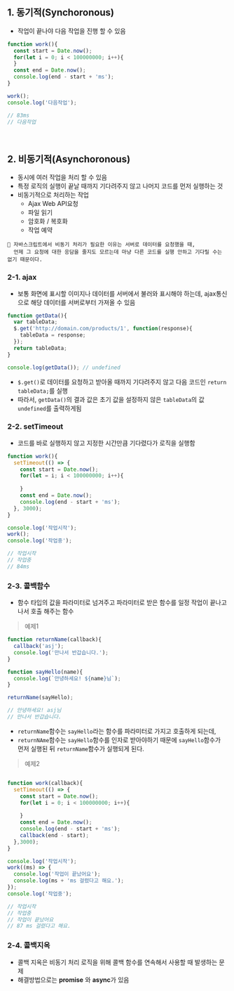 ## 1. 동기적(Synchoronous)
- 작업이 끝나야 다음 작업을 진행 할 수 있음

```javascript
function work(){
  const start = Date.now();
  for(let i = 0; i < 100000000; i++){
  }
  const end = Date.now();
  console.log(end - start + 'ms');
}

work();
console.log('다음작업');

// 83ms 
// 다음작업

```

<br>

## 2. 비동기적(Asynchoronous)
- 동시에 여러 작업을 처리 할 수 있음
- 특정 로직의 실행이 끝날 때까지 기다려주지 않고 나머지 코드를 먼저 실행하는 것 
- 비동기적으로 처리하는 작업
     - Ajax Web API요청
     - 파일 읽기 
     - 암호화 / 복호화 
     - 작업 예약 
    
```
📍 자바스크립트에서 비동기 처리가 필요한 이유는 서버로 데이터를 요청했을 때, 
  언제 그 요청에 대한 응담을 줄지도 모르는데 마냥 다른 코드를 실행 안하고 기다릴 수는 없기 때문이다. 
```

### 2-1. ajax
- 보통 화면에 표시할 이미지나 데이터를 서버에서 불러와 표시해야 하는데, ajax통신으로 해당 데이터를 서버로부터 가져올 수 있음

```javascript
function getData(){
  var tableData;
  $.get('http://domain.com/products/1', function(response){
    tableData = response;
  });
  return tableData;
}

console.log(getData()); // undefined

```
- ```$.get()```로 데이터를 요청하고 받아올 때까지 기다려주지 않고 다음 코드인 ```return tableData;```를 실행
- 따라서, ```getData()```의 결과 값은 초기 값을 설정하지 않은 ```tableData```의 값 ```undefined```를 출력하게됨


### 2-2. setTimeout
- 코드를 바로 실행하지 않고 지정한 시간만큼 기다렸다가 로직을 실행함

```javascript
function work(){
  setTimeout(() => {
    const start = Date.now();
    for(let = i; i < 100000000; i++){
    
    }
    const end = Date.now();
    console.log(end - start + 'ms');
  }, 3000);
}

console.log('작업시작');
work();
console.log('작업중');

// 작업시작 
// 작업중
// 84ms


```


### 2-3. 콜백함수
- 함수 타입의 값을 파라미터로 넘겨주고 파라미터로 받은 함수를 일정 작업이 끝나고 나서 호출 해주는 함수

> 예제1
```javascript
function returnName(callback){
  callback('asj');
  console.log('만나서 반갑습니다.');
}

function sayHello(name){
  console.log(`안녕하세요! ${name}님`);
}

returnName(sayHello);

// 안녕하세요! asj님
// 만나서 반갑습니다.

```
- ```returnName```함수는 ```sayHello```라는 함수를 파라미터로 가지고 호출하게 되는데, 
- ```returnNAme```함수는 ```sayHello```함수를 인자로 받아야하기 때문에 ```sayHello```함수가 먼저 실행된 뒤 ```returnName```함수가 실행되게 된다.


> 예제2
```javascript

function work(callback){
  setTimeout(() => {
    const start = Date.now();
    for(let i = 0; i < 100000000; i++){
    
    }
    const end = Date.now();
    console.log(end - start + 'ms');
    callback(end - start);
  },3000);
}

console.log('작업시작');
work((ms) => {
  console.log('작업이 끝났어요');
  console.log(ms + 'ms 걸렸다고 해요.');
});
console.log('작업중');

// 작업시작 
// 작업중
// 작업이 끝났어요 
// 87 ms 걸렸다고 해요.

```


### 2-4. 콜백지옥
- 콜백 지옥은 비동기 처리 로직을 위해 콜백 함수를 연속해서 사용할 때 발생하는 문제
- 해결방법으로는 **promise** 와 **async**가 있음

```javascript



```


















